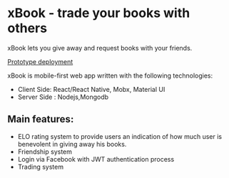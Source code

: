 
# xBook - trade your books with others

xBook lets you give away and request books with your friends.

[Prototype deployment](https://xbook-web.herokuapp.com/)

xBook is mobile-first web app written with the following technologies:
  * Client Side: React/React Native, Mobx, Material UI 
  * Server Side : Nodejs,Mongodb

## Main features:
  * ELO rating system to provide users an indication of how much user is benevolent in giving away his books.
  * Friendship system
  * Login via Facebook with JWT authentication process
  * Trading system


